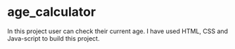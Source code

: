 # age_calculator
In this project user can check their current age. I have used HTML, CSS and Java-script to build this project.
